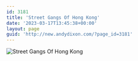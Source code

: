 ```yaml
---
id: 3181
title: 'Street Gangs Of Hong Kong'
date: '2023-03-17T13:45:38+00:00'
layout: page
guid: 'http://new.andydixon.com/?page_id=3181'
---
```


![Street Gangs Of Hong Kong](https://i0.wp.com/assets.g8x2.ldn.idrivee2-23.com/posters/Street%20Gangs%20Of%20Hong%20Kong%2001.jpg?w=1200&ssl=1 "Street Gangs Of Hong Kong")